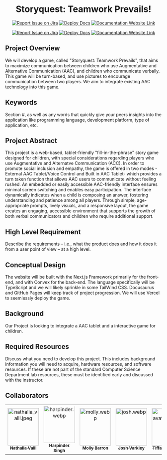 <!-- [![Open in Codespaces](https://classroom.github.com/assets/launch-codespace-2972f46106e565e64193e422d61a12cf1da4916b45550586e14ef0a7c637dd04.svg)](https://classroom.github.com/open-in-codespaces?assignment_repo_id=17850489) -->

<div align="center">

# Storyquest: Teamwork Prevails!
[![Report Issue on Jira](https://temple-cis-projects-in-cs.atlassian.net/jira/software/c/projects/AGTB/issues?jql=project%20%3D%20%22AGTB%22%20ORDER%20BY%20created%20DESC)](https://temple-cis-projects-in-cs.atlassian.net/jira/software/c/projects/AGTB/issues?jql=project%20%3D%20%22AGTB%22%20ORDER%20BY%20created%20DESC)
[![Deploy Docs](https://github.com/Capstone-Projects-2025-Spring/project-aac-game-team-b)](https://github.com/Capstone-Projects-2025-Spring/project-aac-game-team-b)
[![Documentation Website Link](https://capstone-projects-2025-spring.github.io/project-aac-game-team-b/)](https://capstone-projects-2025-spring.github.io/project-aac-game-team-b/)

[![Report Issue on Jira](https://temple-cis-projects-in-cs.atlassian.net/jira/software/c/projects/DT/issues)](https://temple-cis-projects-in-cs.atlassian.net/jira/software/c/projects/AGTB/issues?jql=project%20%3D%20%22AGTB%22%20ORDER%20BY%20created%20DESC)
[![Deploy Docs](https://github.com/ApplebaumIan/tu-cis-4398-docs-template/actions/workflows/deploy.yml)](https://github.com/Capstone-Projects-2025-Spring/project-aac-game-team-b)
[![Documentation Website Link](https://applebaumian.github.io/tu-cis-4398-docs-template/)](https://capstone-projects-2025-spring.github.io/project-aac-game-team-b/)

</div>

## Project Overview

We will develop a game, called "Storyquest: Teamwork Prevails", that aims to maximize communication between children who use 
Augmentative and 
Alternative Communication (AAC), and children who communicate verbally. This game will be turn-based, and use pictures to 
encourage communication between two players. We aim to integrate existing AAC technology into this game.

## Keywords

Section #, as well as any words that quickly give your peers insights into the application like programming language, development platform, type of application, etc.

## Project Abstract

This project is a web-based, tablet-friendly "fill-in-the-phrase" story game designed for children, with special considerations 
regarding players who use Augmentative and Alternatve Communication (ACC). In order to promote social inclusion and empathy, the 
game is offered in two modes -External AAC Tablet/Voice Control and Built in AAC Tablet- which provides a turn taken function that 
allows AAC users to communicate without feeling rushed. An embedded or easily accessible AAC-friendly interface ensures minimal 
screen switching and enables easy participation. 
The interface dynamically indicates when a child is composing an answer, fostering understanding and patience among all players. 
Through simple, age-appropriate prompts, lively visuals, and a responsive layout, the game creates an engaging, accessible 
environment that supports the growth of both verbal communicators and children who require additional support. 


## High Level Requirement

Describe the requirements – i.e., what the product does and how it does it from a user point of view – at a high level.

## Conceptual Design

The website will be built with the Next.js Framework primarily for the front-end, and with Convex for the back-end. The language specifically will be TypeScript and we will likely sprinkle in some TailWind CSS. Docusaurus and GitHub Pages will keep track of project progression. We will use Vercel to seemlessly deploy the game.

## Background

Our Project is looking to integrate a AAC tablet and a interactive game for children.

## Required Resources

Discuss what you need to develop this project. This includes background information you will need to acquire, hardware resources, and software resources. If these are not part of the standard Computer Science Department lab resources, these must be identified early and discussed with the instructor.

## Collaborators

[//]: # ( readme: collaborators -start )
<table>
<tr>
    <td align="center">
        <a href="https://github.com/nathaliavalli">
            <img src="/workspaces/project-aac-game-team-b/documentation/static/img/nathalia_valli.JPG" width="100" height="120" alt="nathalia_valli.jpeg"/>
            <br />
            <sub><b>Nathalia Valli</b></sub>
        </a>
    </td>
    <td align="center">
        <a href="https://github.com/HarpinderFeelsLikeCoding">
            <img src="/workspaces/project-aac-game-team-b/documentation/static/img/harpinder.webp" width="100;" height="120" alt="harpinder.webp"/>
            <br />
            <sub><b>Harpinder Singh</b></sub>
        </a>
    </td>
    <td align="center">
        <a href="https://github.com/molly-pop">
            <img src="/workspaces/project-aac-game-team-b/documentation/static/img/molly.webp" width="100" height="120" alt="molly.webp"/>
            <br />
            <sub><b>Molly Barron</b></sub>
        </a>
    </td>
    <td align="center">
        <a href="https://github.com/molly-pop">
            <img src="/workspaces/project-aac-game-team-b/documentation/static/img/josh.webp" width="100" height="120" alt="josh.webp"/>
            <br />
            <sub><b>Josh Varkley</b></sub>
        </a>
    </td>
    <td align="center">
        <a href="https://github.com/molly-pop">
            <img src="/workspaces/project-aac-game-team-b/documentation/static/img/blank-avatar.webp" width="100" height="120" alt="blank-avatar.webp"/>
            <br />
            <sub><b>Tiffany Truong</b></sub>
        </a>
    </td>
    <td align="center">
        <a href="https://github.com/shaynaodle">
            <img src="/workspaces/project-aac-game-team-b/documentation/static/img/blank-avatar.webp" width="100" height="120" alt="blank-avatar.webp"/>
            <br />
            <sub><b>Shayna Odle</b></sub>
        </a>
    </td>
    </tr>
</table>

[//]: # ( readme: collaborators -end )

